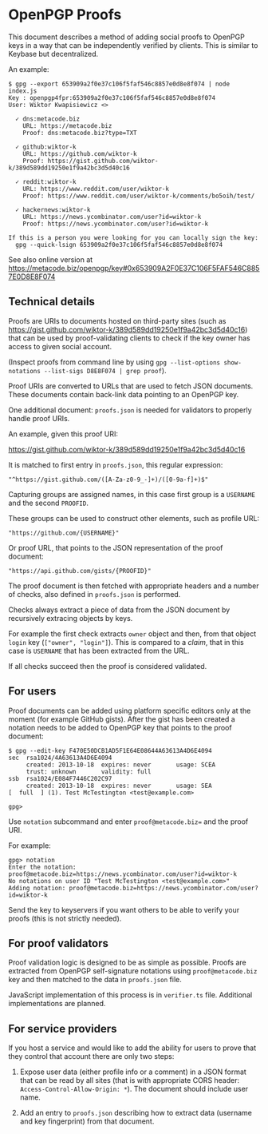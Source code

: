 # OpenPGP Proofs

This document describes a method of adding social proofs to OpenPGP keys in a way that can be independently verified by clients. This is similar to Keybase but decentralized.

An example:

```
$ gpg --export 653909a2f0e37c106f5faf546c8857e0d8e8f074 | node index.js
Key : openpgp4fpr:653909a2f0e37c106f5faf546c8857e0d8e8f074
User: Wiktor Kwapisiewicz <>

  ✓ dns:metacode.biz
    URL: https://metacode.biz
    Proof: dns:metacode.biz?type=TXT

  ✓ github:wiktor-k
    URL: https://github.com/wiktor-k
    Proof: https://gist.github.com/wiktor-k/389d589dd19250e1f9a42bc3d5d40c16

  ✓ reddit:wiktor-k
    URL: https://www.reddit.com/user/wiktor-k
    Proof: https://www.reddit.com/user/wiktor-k/comments/bo5oih/test/

  ✓ hackernews:wiktor-k
    URL: https://news.ycombinator.com/user?id=wiktor-k
    Proof: https://news.ycombinator.com/user?id=wiktor-k

If this is a person you were looking for you can locally sign the key:
  gpg --quick-lsign 653909a2f0e37c106f5faf546c8857e0d8e8f074
```

See also online version at https://metacode.biz/openpgp/key#0x653909A2F0E37C106F5FAF546C8857E0D8E8F074

## Technical details

Proofs are URIs to documents hosted on third-party sites (such as https://gist.github.com/wiktor-k/389d589dd19250e1f9a42bc3d5d40c16) that can be used by proof-validating clients to check if the key owner has access to given social account.

(Inspect proofs from command line by using `gpg --list-options show-notations --list-sigs D8E8F074 | grep proof`).

Proof URIs are converted to URLs that are used to fetch JSON documents. These documents contain back-link data pointing to an OpenPGP key.

One additional document: `proofs.json` is needed for validators to properly handle proof URIs.

An example, given this proof URI:

https://gist.github.com/wiktor-k/389d589dd19250e1f9a42bc3d5d40c16

It is matched to first entry in `proofs.json`, this regular expression:

`"^https://gist.github.com/([A-Za-z0-9_-]+)/([0-9a-f]+)$"`

Capturing groups are assigned names, in this case first group is a `USERNAME` and the second `PROOFID`.

These groups can be used to construct other elements, such as profile URL:

`"https://github.com/{USERNAME}"`

Or proof URL, that points to the JSON representation of the proof document:

`"https://api.github.com/gists/{PROOFID}"`

The proof document is then fetched with appropriate headers and a number of checks, also defined in `proofs.json` is performed.

Checks always extract a piece of data from the JSON document by recursively extracing objects by keys.

For example the first check extracts `owner` object and then, from that object `login` key (`["owner", "login"]`). This is compared to a *claim*, that in this case is `USERNAME` that has been extracted from the URL.

If all checks succeed then the proof is considered validated.

## For users

Proof documents can be added using platform specific editors only at the moment (for example GitHub gists). After the gist has been created a notation needs to be added to OpenPGP key that points to the proof document:

```
$ gpg --edit-key F470E50DCB1AD5F1E64E08644A63613A4D6E4094
sec  rsa1024/4A63613A4D6E4094
     created: 2013-10-18  expires: never       usage: SCEA
     trust: unknown       validity: full
ssb  rsa1024/E084F7446C202C97
     created: 2013-10-18  expires: never       usage: SEA
[  full  ] (1). Test McTestington <test@example.com>

gpg>
```

Use `notation` subcommand and enter `proof@metacode.biz=` and the proof URI.

For example:

```
gpg> notation
Enter the notation: proof@metacode.biz=https://news.ycombinator.com/user?id=wiktor-k
No notations on user ID "Test McTestington <test@example.com>"
Adding notation: proof@metacode.biz=https://news.ycombinator.com/user?id=wiktor-k
```

Send the key to keyservers if you want others to be able to verify your proofs (this is not strictly needed).

## For proof validators

Proof validation logic is designed to be as simple as possible. Proofs are extracted from OpenPGP self-signature notations using `proof@metacode.biz` key and then matched to the data in `proofs.json` file.

JavaScript implementation of this process is in `verifier.ts` file. Additional implementations are planned.

## For service providers

If you host a service and would like to add the ability for users to prove that they control that account there are only two steps:

1. Expose user data (either profile info or a comment) in a JSON format that can be read by all sites (that is with appropriate CORS header: `Access-Control-Allow-Origin: *`). The document should include user name.

2. Add an entry to `proofs.json` describing how to extract data (username and key fingerprint) from that document.

